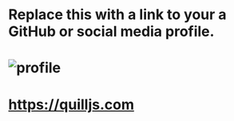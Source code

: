 # Replace this with a link to your a GitHub or social media profile.
# ![profile](https://github.com/chanuradheswari/markdown-portfolio)
# https://quilljs.com
